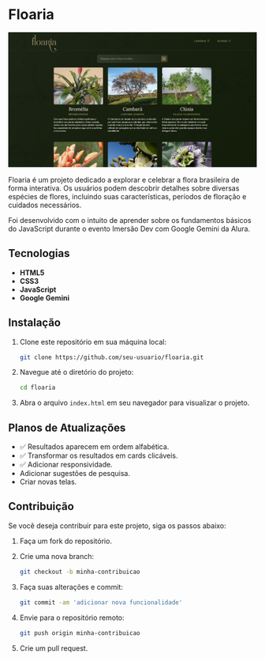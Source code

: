 # Floaria

![img](./src/img/screenshot.png)

Floaria é um projeto dedicado a explorar e celebrar a flora brasileira de forma interativa. Os usuários podem descobrir detalhes sobre diversas espécies de flores, incluindo suas características, períodos de floração e cuidados necessários.

Foi desenvolvido com o intuito de aprender sobre os fundamentos básicos do JavaScript durante o evento Imersão Dev com Google Gemini da Alura.

## Tecnologias

- **HTML5**
- **CSS3**
- **JavaScript**
- **Google Gemini**

## Instalação

1. Clone este repositório em sua máquina local:
    ```bash
    git clone https://github.com/seu-usuario/floaria.git
    ```
2. Navegue até o diretório do projeto:
    ```bash
    cd floaria
    ```
3. Abra o arquivo `index.html` em seu navegador para visualizar o projeto.

## Planos de Atualizações

- ✅ Resultados aparecem em ordem alfabética.
- ✅ Transformar os resultados em cards clicáveis.
- ✅ Adicionar responsividade.
- Adicionar sugestões de pesquisa.
- Criar novas telas.

## Contribuição

Se você deseja contribuir para este projeto, siga os passos abaixo:

1. Faça um fork do repositório.
   
2. Crie uma nova branch:
   ```bash
   git checkout -b minha-contribuicao
   ```
3. Faça suas alterações e commit:
   ```bash
   git commit -am 'adicionar nova funcionalidade'
   ```
4. Envie para o repositório remoto:
   ```bash
   git push origin minha-contribuicao
   ```
5. Crie um pull request.